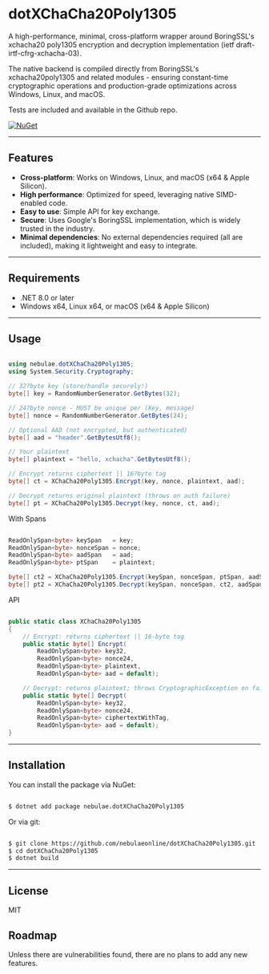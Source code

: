 # dotXChaCha20Poly1305

A high-performance, minimal, cross-platform wrapper around BoringSSL's xchacha20 poly1305 encryption and decryption implementation (ietf draft-irtf-cfrg-xchacha-03).

The native backend is compiled directly from BoringSSL's xchacha20poly1305 and related modules - ensuring constant-time cryptographic operations and production-grade optimizations across Windows, Linux, and macOS.

Tests are included and available in the Github repo.

[![NuGet](https://img.shields.io/nuget/v/nebulae.dotXChaCha20Poly1305.svg)](https://www.nuget.org/packages/nebulae.dotXChaCha20Poly1305)

---

## Features

- **Cross-platform**: Works on Windows, Linux, and macOS (x64 & Apple Silicon).
- **High performance**: Optimized for speed, leveraging native SIMD-enabled code.
- **Easy to use**: Simple API for key exchange.
- **Secure**: Uses Google's BoringSSL implementation, which is widely trusted in the industry.
- **Minimal dependencies**: No external dependencies required (all are included), making it lightweight and easy to integrate.

---

## Requirements

- .NET 8.0 or later
- Windows x64, Linux x64, or macOS (x64 & Apple Silicon)

---

## Usage

```csharp

using nebulae.dotXChaCha20Poly1305;
using System.Security.Cryptography;

// 32?byte key (store/handle securely!)
byte[] key = RandomNumberGenerator.GetBytes(32);

// 24?byte nonce - MUST be unique per (key, message)
byte[] nonce = RandomNumberGenerator.GetBytes(24);

// Optional AAD (not encrypted, but authenticated)
byte[] aad = "header".GetBytesUtf8();

// Your plaintext
byte[] plaintext = "hello, xchacha".GetBytesUtf8();

// Encrypt returns ciphertext || 16?byte tag
byte[] ct = XChaCha20Poly1305.Encrypt(key, nonce, plaintext, aad);

// Decrypt returns original plaintext (throws on auth failure)
byte[] pt = XChaCha20Poly1305.Decrypt(key, nonce, ct, aad);

```

With Spans

```csharp

ReadOnlySpan<byte> keySpan   = key;
ReadOnlySpan<byte> nonceSpan = nonce;
ReadOnlySpan<byte> aadSpan   = aad;
ReadOnlySpan<byte> ptSpan    = plaintext;

byte[] ct2 = XChaCha20Poly1305.Encrypt(keySpan, nonceSpan, ptSpan, aadSpan);
byte[] pt2 = XChaCha20Poly1305.Decrypt(keySpan, nonceSpan, ct2, aadSpan);

```

API

```csharp

public static class XChaCha20Poly1305
{
    // Encrypt: returns ciphertext || 16-byte tag
    public static byte[] Encrypt(
        ReadOnlySpan<byte> key32,
        ReadOnlySpan<byte> nonce24,
        ReadOnlySpan<byte> plaintext,
        ReadOnlySpan<byte> aad = default);

    // Decrypt: returns plaintext; throws CryptographicException on failure
    public static byte[] Decrypt(
        ReadOnlySpan<byte> key32,
        ReadOnlySpan<byte> nonce24,
        ReadOnlySpan<byte> ciphertextWithTag,
        ReadOnlySpan<byte> aad = default);
}

```

---

## Installation

You can install the package via NuGet:

```bash

$ dotnet add package nebulae.dotXChaCha20Poly1305

```

Or via git:

```bash

$ git clone https://github.com/nebulaeonline/dotXChaCha20Poly1305.git
$ cd dotXChaCha20Poly1305
$ dotnet build

```

---

## License

MIT

## Roadmap

Unless there are vulnerabilities found, there are no plans to add any new features.